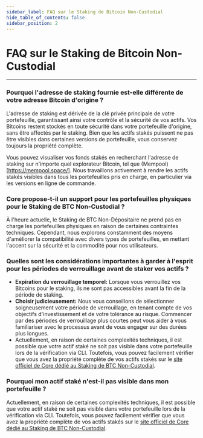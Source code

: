 ```yaml
---
sidebar_label: FAQ sur le Staking de Bitcoin Non-Custodial
hide_table_of_contents: false
sidebar_position: 2
---
```


# FAQ sur le Staking de Bitcoin Non-Custodial

---

### Pourquoi l'adresse de staking fournie est-elle différente de votre adresse Bitcoin d'origine ?

L'adresse de staking est dérivée de la clé privée principale de votre portefeuille, garantissant ainsi votre contrôle et la sécurité de vos actifs. Vos Bitcoins restent stockés en toute sécurité dans votre portefeuille d'origine, sans être affectés par le staking. Bien que les actifs stakés puissent ne pas être visibles dans certaines versions de portefeuille, vous conservez toujours la propriété complète.

Vous pouvez visualiser vos fonds stakés en recherchant l'adresse de staking sur n'importe quel explorateur Bitcoin, tel que (Mempool)[https://mempool.space/]. Nous travaillons activement à rendre les actifs stakés visibles dans tous les portefeuilles pris en charge, en particulier via les versions en ligne de commande.

### Core propose-t-il un support pour les portefeuilles physiques pour le Staking de BTC Non-Custodial ?

À l'heure actuelle, le Staking de BTC Non-Dépositaire ne prend pas en charge les portefeuilles physiques en raison de certaines contraintes techniques. Cependant, nous explorons constamment des moyens d'améliorer la compatibilité avec divers types de portefeuilles, en mettant l'accent sur la sécurité et la commodité pour nos utilisateurs.

### Quelles sont les considérations importantes à garder à l'esprit pour les périodes de verrouillage avant de staker vos actifs ?

- **Expiration du verrouillage temporel:** Lorsque vous verrouillez vos Bitcoins pour le staking, ils ne sont pas accessibles avant la fin de la période de staking.
- **Choisir judicieusement:** Nous vous conseillons de sélectionner soigneusement votre période de verrouillage, en tenant compte de vos objectifs d'investissement et de votre tolérance au risque. Commencer par des périodes de verrouillage plus courtes peut vous aider à vous familiariser avec le processus avant de vous engager sur des durées plus longues.
- Actuellement, en raison de certaines complexités techniques, il est possible que votre actif staké ne soit pas visible dans votre portefeuille lors de la vérification via CLI. Toutefois, vous pouvez facilement vérifier que vous avez la propriété complète de vos actifs stakés sur le [site officiel de Core dédié au Staking de BTC Non-Custodial](https://stake.coredao.org/).

### Pourquoi mon actif staké n'est-il pas visible dans mon portefeuille ?

Actuellement, en raison de certaines complexités techniques, il est possible que votre actif staké ne soit pas visible dans votre portefeuille lors de la vérification via CLI. Toutefois, vous pouvez facilement vérifier que vous avez la propriété complète de vos actifs stakés sur le [site officiel de Core dédié au Staking de BTC Non-Custodial](https://stake.coredao.org/).
